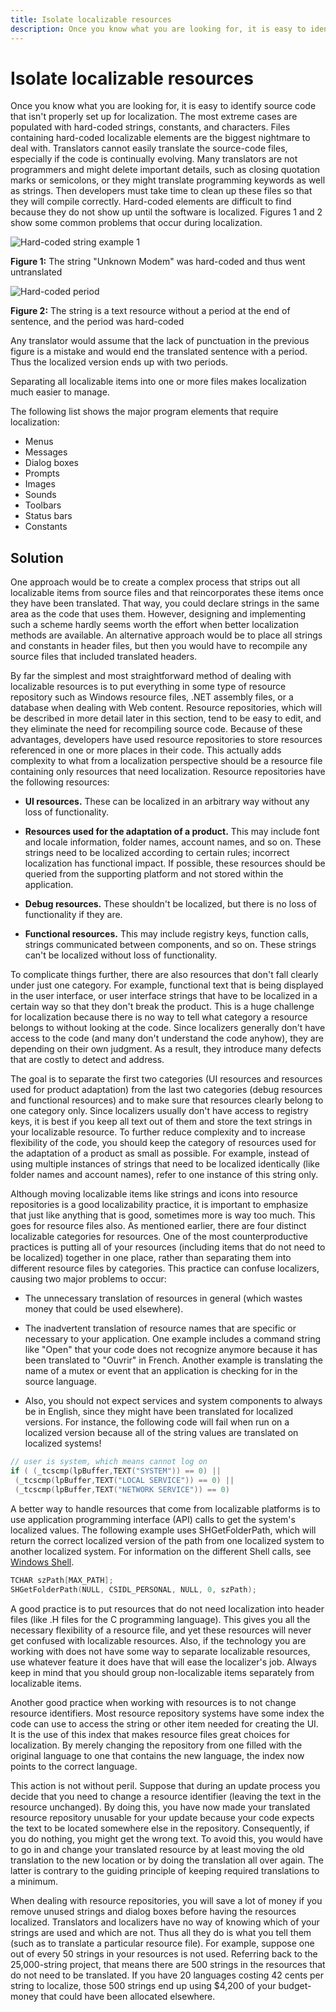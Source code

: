 ```yaml
---
title: Isolate localizable resources
description: Once you know what you are looking for, it is easy to identify source code that isn't properly set up for localization.
---
```


# Isolate localizable resources

Once you know what you are looking for, it is easy to identify source code that isn't properly set up for localization.
The most extreme cases are populated with hard-coded strings, constants, and characters.
Files containing hard-coded localizable elements are the biggest nightmare to deal with.
Translators cannot easily translate the source-code files, especially if the code is continually evolving.
Many translators are not programmers and might delete important details, such as closing quotation marks or semicolons, or they might translate programming keywords as well as strings.
Then developers must take time to clean up these files so that they will compile correctly.
Hard-coded elements are difficult to find because they do not show up until the software is localized.
Figures 1 and 2 show some common problems that occur during localization.

![Hard-coded string example 1](https://docs.microsoft.com/globalization/localizability/images/Hardcoded.jpg "Hard-coded string example 1")

**Figure 1:** The string "Unknown Modem" was hard-coded and thus went untranslated

![Hard-coded period](https://docs.microsoft.com/globalization/localizability/images/Hardcoded_Period.jpg "Hard-coded period")

**Figure 2:** The string is a text resource without a period at the end of sentence, and the period was hard-coded

Any translator would assume that the lack of punctuation in the previous figure is a mistake and would end the translated sentence with a period.
Thus the localized version ends up with two periods.

Separating all localizable items into one or more files makes localization much easier to manage.

The following list shows the major program elements that require localization:

- Menus
- Messages
- Dialog boxes
- Prompts
- Images
- Sounds
- Toolbars
- Status bars
- Constants

## Solution

One approach would be to create a complex process that strips out all localizable items from source files and that reincorporates these items once they have been translated.
That way, you could declare strings in the same area as the code that uses them.
However, designing and implementing such a scheme hardly seems worth the effort when better localization methods are available.
An alternative approach would be to place all strings and constants in header files, but then you would have to recompile any source files that included translated headers.

By far the simplest and most straightforward method of dealing with localizable resources is to put everything in some type of resource repository such as Windows resource files, .NET assembly files, or a database when dealing with Web content.
Resource repositories, which will be described in more detail later in this section, tend to be easy to edit, and they eliminate the need for recompiling source code.
Because of these advantages, developers have used resource repositories to store resources referenced in one or more places in their code.
This actually adds complexity to what from a localization perspective should be a resource file containing only resources that need localization.
Resource repositories have the following resources:

- **UI resources.** These can be localized in an arbitrary way without any loss of functionality.

- **Resources used for the adaptation of a product.** This may include font and locale information, folder names, account names, and so on.
  These strings need to be localized according to certain rules; incorrect localization has functional impact.
  If possible, these resources should be queried from the supporting platform and not stored within the application.

- **Debug resources.** These shouldn't be localized, but there is no loss of functionality if they are.

- **Functional resources.** This may include registry keys, function calls, strings communicated between components, and so on.
  These strings can't be localized without loss of functionality.

To complicate things further, there are also resources that don't fall clearly under just one category.
For example, functional text that is being displayed in the user interface, or user interface strings that have to be localized in a certain way so that they don't break the product.
This is a huge challenge for localization because there is no way to tell what category a resource belongs to without looking at the code.
Since localizers generally don't have access to the code (and many don't understand the code anyhow), they are depending on their own judgment.
As a result, they introduce many defects that are costly to detect and address.

The goal is to separate the first two categories (UI resources and resources used for product adaptation) from the last two categories (debug resources and functional resources) and to make sure that resources clearly belong to one category only.
Since localizers usually don't have access to registry keys, it is best if you keep all text out of them and store the text strings in your localizable resource.
To further reduce complexity and to increase flexibility of the code, you should keep the category of resources used for the adaptation of a product as small as possible.
For example, instead of using multiple instances of strings that need to be localized identically (like folder names and account names), refer to one instance of this string only.

Although moving localizable items like strings and icons into resource repositories is a good localizability practice, it is important to emphasize that just like anything that is good, sometimes more is way too much.
This goes for resource files also.
As mentioned earlier, there are four distinct localizable categories for resources.
One of the most counterproductive practices is putting all of your resources (including items that do not need to be localized) together in one place, rather than separating them into different resource files by categories.
This practice can confuse localizers, causing two major problems to occur:

- The unnecessary translation of resources in general (which wastes money that could be used elsewhere).

- The inadvertent translation of resource names that are specific or necessary to your application.
  One example includes a command string like "Open" that your code does not recognize anymore because it has been translated to "Ouvrir" in French.
  Another example is translating the name of a mutex or event that an application is checking for in the source language.

- Also, you should not expect services and system components to always be in English, since they might have been translated for localized versions.
  For instance, the following code will fail when run on a localized version because all of the string values are translated on localized systems!

```cpp
// user is system, which means cannot log on
if ( (_tcscmp(lpBuffer,TEXT("SYSTEM")) == 0) ||
 (_tcscmp(lpBuffer,TEXT("LOCAL SERVICE")) == 0) ||
 (_tcscmp(lpBuffer,TEXT("NETWORK SERVICE")) == 0)
```

A better way to handle resources that come from localizable platforms is to use application programming interface (API) calls to get the system's localized values.
The following example uses SHGetFolderPath, which will return the correct localized version of the path from one localized system to another localized system.
For information on the different Shell calls, see [Windows Shell](https://docs.microsoft.com/windows/win32/shell/shell-entry).

```cpp
TCHAR szPath[MAX_PATH];
SHGetFolderPath(NULL, CSIDL_PERSONAL, NULL, 0, szPath);
```

A good practice is to put resources that do not need localization into header files (like .H files for the C programming language).
This gives you all the necessary flexibility of a resource file, and yet these resources will never get confused with localizable resources.
Also, if the technology you are working with does not have some way to separate localizable resources, use whatever feature it does have that will ease the localizer's job.
Always keep in mind that you should group non-localizable items separately from localizable items.

Another good practice when working with resources is to not change resource identifiers.
Most resource repository systems have some index the code can use to access the string or other item needed for creating the UI.
It is the use of this index that makes resource files great choices for localization.
By merely changing the repository from one filled with the original language to one that contains the new language, the index now points to the correct language.

This action is not without peril.
Suppose that during an update process you decide that you need to change a resource identifier (leaving the text in the resource unchanged).
By doing this, you have now made your translated resource repository unusable for your update because your code expects the text to be located somewhere else in the repository.
Consequently, if you do nothing, you might get the wrong text.
To avoid this, you would have to go in and change your translated resource by at least moving the old translation to the new location or by doing the translation all over again.
The latter is contrary to the guiding principle of keeping required translations to a minimum.

When dealing with resource repositories, you will save a lot of money if you remove unused strings and dialog boxes before having the resources localized.
Translators and localizers have no way of knowing which of your strings are used and which are not.
Thus all they do is what you tell them (such as to translate a particular resource file).
For example, suppose one out of every 50 strings in your resources is not used.
Referring back to the 25,000-string project, that means there are 500 strings in the resources that do not need to be translated.
If you have 20 languages costing 42 cents per string to localize, those 500 strings end up using $4,200 of your budget-money that could have been allocated elsewhere.
